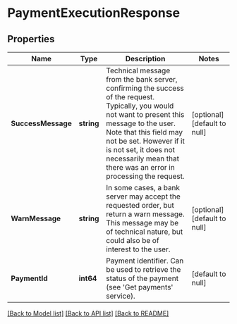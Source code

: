 # PaymentExecutionResponse

## Properties
Name | Type | Description | Notes
------------ | ------------- | ------------- | -------------
**SuccessMessage** | **string** | Technical message from the bank server, confirming the success of the request. Typically, you would not want to present this message to the user. Note that this field may not be set. However if it is not set, it does not necessarily mean that there was an error in processing the request. | [optional] [default to null]
**WarnMessage** | **string** | In some cases, a bank server may accept the requested order, but return a warn message. This message may be of technical nature, but could also be of interest to the user. | [optional] [default to null]
**PaymentId** | **int64** | Payment identifier. Can be used to retrieve the status of the payment (see &#39;Get payments&#39; service). | [default to null]

[[Back to Model list]](../README.md#documentation-for-models) [[Back to API list]](../README.md#documentation-for-api-endpoints) [[Back to README]](../README.md)


